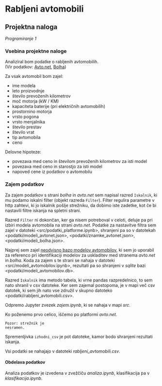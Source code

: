 # Rabljeni avtomobili
## Projektna naloga
*Programiranje 1*

### Vsebina projektne naloge
Analiziral bom podatke o rabljenih avtomobilih.  
(Vir podatkov: [Avto.net](https://www.avto.net), [Bolha](https://www.bolha.com))

Za vsak avtomobil bom zajel:
* ime modela
* leto proizvodnje
* število prevoženih kilometrov
* moč motorja (kW / KM)
* kapaciteta baterije (pri električnih avtomobilih)
* prostornino motorja
* vrsto pogona
* vrsto menjalnika
* število prestav
* število vrat
* tip avtomobila
* ceno

Delovne hipoteze:
* povezava med ceno in številom prevoženih kilometrov za isti model
* povezava med ceno in starostjo za isti model
* napoved cene iz podatkov o avtomobilu


### Zajem podatkov
Za zajem podatkov s strani *bolha* in *avto.net* sem napisal razred
`Iskalnik`, ki mu podamo iskalni filter (objekt razreda `Filter`).
Filter regulira parametre v http zahtevi, ki jo iskalnik pošlje
strežniku, da dobimo iste zadetke, kot če bi nastavili filtre iskanja
na spletni strani.

Razred `Filter` ni dokončan, ker ga nisem potreboval
v celoti, deluje pa pri izbiri modela avtomobila na strani *avto.net*. Podatke za nastavitve filtra sem
zajel v datoteki <src/podatki_platforme.ipynb>, shranjeni pa so v datotekah <podatki/modeli_avtonet.json>, <podatki/znamke_avtonet.json>, <podatki/modeli_bolha.json>.

Najprej sem zajel [neodvisno bazo modelov avtomobilov](https://www.autoevolution.com/cars/), ki sem jo uporabil za referenco pri
identifikaciji modelov za uskladitev med stranema *avto.net* in *bolha*.
Koda za zajem s te strani se nahaja v datoteki
<src/modeli_avtomobilov.ipynb>, rezultati pa so shranjeni
v *sqlite* bazi <podatki/modeli_avtomobilov.db>.

Razred `Iskalnik` ima metodo tabela, ki vrne pandas
razpredelnico, to sem nato shranil v csv datoteke.
Ker sem zajemal postopoma, je v mapi <podatki> več
csv datotek, ki sem jih nato vse združil v
skupno datoteko <podatki/rabljeni_avtomobili.csv>.


Odpremo Jupyter zvezek *zajem.ipynb*, ki se nahaja v mapi *src*.

Ko poženemo prvo celico, iščemo po platformi *avto.net*.
    
    Pozor: strežnik je
    nesramen.

Spremenljivka ```izhodni_csv``` je pot datoteke, kamor
bodo shranjeni rezultati iskanja.

Vsi podatki se nahajajo v datoteki *rabljeni_avtomobili.csv*.

#### Obdelava podatkov
Analiza podatkov je izvedena v zvežčiču *analiza.ipynb*, klasifikacija
pa v *klasifikacija.ipynb*.
